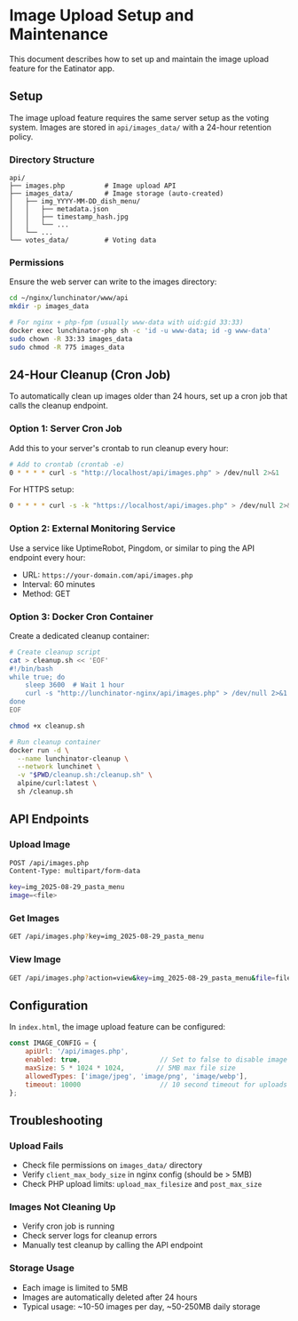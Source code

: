 # Image Upload Setup and Maintenance

This document describes how to set up and maintain the image upload feature for the Eatinator app.

## Setup

The image upload feature requires the same server setup as the voting system. Images are stored in `api/images_data/` with a 24-hour retention policy.

### Directory Structure

```
api/
├── images.php          # Image upload API
├── images_data/        # Image storage (auto-created)
│   ├── img_YYYY-MM-DD_dish_menu/
│   │   ├── metadata.json
│   │   ├── timestamp_hash.jpg
│   │   └── ...
│   └── ...
└── votes_data/         # Voting data
```

### Permissions

Ensure the web server can write to the images directory:

```bash
cd ~/nginx/lunchinator/www/api
mkdir -p images_data

# For nginx + php-fpm (usually www-data with uid:gid 33:33)
docker exec lunchinator-php sh -c 'id -u www-data; id -g www-data'
sudo chown -R 33:33 images_data
sudo chmod -R 775 images_data
```

## 24-Hour Cleanup (Cron Job)

To automatically clean up images older than 24 hours, set up a cron job that calls the cleanup endpoint.

### Option 1: Server Cron Job

Add this to your server's crontab to run cleanup every hour:

```bash
# Add to crontab (crontab -e)
0 * * * * curl -s "http://localhost/api/images.php" > /dev/null 2>&1
```

For HTTPS setup:
```bash
0 * * * * curl -s -k "https://localhost/api/images.php" > /dev/null 2>&1
```

### Option 2: External Monitoring Service

Use a service like UptimeRobot, Pingdom, or similar to ping the API endpoint every hour:
- URL: `https://your-domain.com/api/images.php`
- Interval: 60 minutes
- Method: GET

### Option 3: Docker Cron Container

Create a dedicated cleanup container:

```bash
# Create cleanup script
cat > cleanup.sh << 'EOF'
#!/bin/bash
while true; do
    sleep 3600  # Wait 1 hour
    curl -s "http://lunchinator-nginx/api/images.php" > /dev/null 2>&1
done
EOF

chmod +x cleanup.sh

# Run cleanup container
docker run -d \
  --name lunchinator-cleanup \
  --network lunchinet \
  -v "$PWD/cleanup.sh:/cleanup.sh" \
  alpine/curl:latest \
  sh /cleanup.sh
```

## API Endpoints

### Upload Image
```bash
POST /api/images.php
Content-Type: multipart/form-data

key=img_2025-08-29_pasta_menu
image=<file>
```

### Get Images
```bash
GET /api/images.php?key=img_2025-08-29_pasta_menu
```

### View Image
```bash
GET /api/images.php?action=view&key=img_2025-08-29_pasta_menu&file=filename.jpg
```

## Configuration

In `index.html`, the image upload feature can be configured:

```javascript
const IMAGE_CONFIG = {
    apiUrl: '/api/images.php',
    enabled: true,                    // Set to false to disable image features
    maxSize: 5 * 1024 * 1024,        // 5MB max file size
    allowedTypes: ['image/jpeg', 'image/png', 'image/webp'],
    timeout: 10000                    // 10 second timeout for uploads
};
```

## Troubleshooting

### Upload Fails
- Check file permissions on `images_data/` directory
- Verify `client_max_body_size` in nginx config (should be > 5MB)
- Check PHP upload limits: `upload_max_filesize` and `post_max_size`

### Images Not Cleaning Up
- Verify cron job is running
- Check server logs for cleanup errors
- Manually test cleanup by calling the API endpoint

### Storage Usage
- Each image is limited to 5MB
- Images are automatically deleted after 24 hours
- Typical usage: ~10-50 images per day, ~50-250MB daily storage